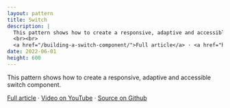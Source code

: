 ```yaml
---
layout: pattern
title: Switch
description: |
  This pattern shows how to create a responsive, adaptive and accessible switch component.
  <br><br>
  <a href="/building-a-switch-component/">Full article</a> · <a href="https://www.youtube.com/watch?v=_KqccADghcA">Video on YouTube</a> · <a href="https://github.com/argyleink/gui-challenges/tree/main/switch">Source on Github</a>
date: 2022-06-01
height: 600
---
```


This pattern shows how to create a responsive, adaptive and accessible switch component.

<a href="/building-a-switch-component/">Full article</a> · <a href="https://www.youtube.com/watch?v=_KqccADghcA">Video on YouTube</a> · <a href="https://github.com/argyleink/gui-challenges/tree/main/switch">Source on Github</a>
